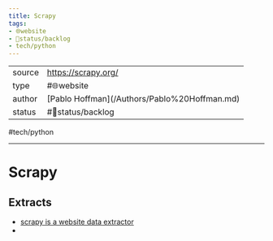 ```yaml
---
title: Scrapy
tags:
- 🌐website
- 🚦status/backlog
- tech/python
---
```



<table>
<tr>
<td> source </td>
<td> <a href="https://scrapy.org/">https://scrapy.org/</a> </td>
</tr>
<tr>
<td> type </td>
<td> #🌐website </td>
</tr>
<tr>
<td> author </td>
<td> [Pablo Hoffman](/Authors/Pablo%20Hoffman.md) </td>
</tr>
<tr>
<td> status </td>
<td> #🚦status/backlog </td>
</tr>
</table>

#tech/python 

---

# Scrapy

## Extracts
- [scrapy is a website data extractor](/Extracts/scrapy%20is%20a%20website%20data%20extractor.md)
- 
